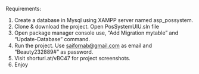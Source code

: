 Requirements: 
1.	Create a database in Mysql using XAMPP server named asp_possystem.
2.	Clone & download the project. Open PosSystemUIU.sln file
3.	Open package manager console use, “Add Migration mytable” and “Update-Database” command.
4.	Run the project. Use saifornab@gmail.com as email and “Beauty232889#” as password.
5.  Visit shorturl.at/vBC47 for project screenshots.
6.	Enjoy
